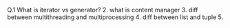 Q.1 What is iterator vs generator?
2. what is content manager
3. diff between multithreading and multiprocessing
4. diff between list and tuple
5. 